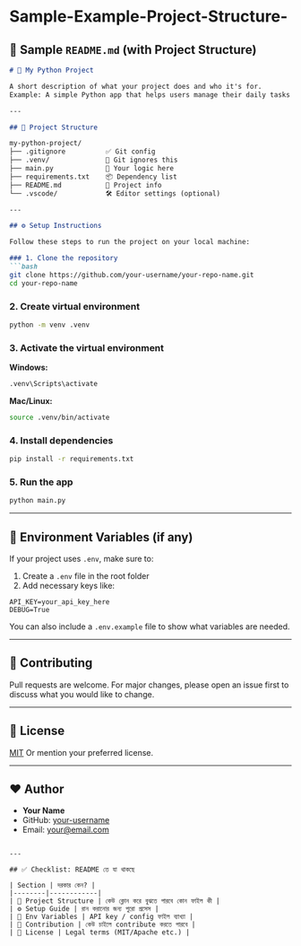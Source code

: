 # Sample-Example-Project-Structure-


## 🧾 Sample `README.md` (with Project Structure)

```markdown
# 🐍 My Python Project

A short description of what your project does and who it's for.  
Example: A simple Python app that helps users manage their daily tasks via CLI.

---

## 📁 Project Structure

my-python-project/
├── .gitignore          ✅ Git config
├── .venv/              🚫 Git ignores this
├── main.py             🧠 Your logic here
├── requirements.txt    📦 Dependency list
├── README.md           📄 Project info
└── .vscode/            🛠️ Editor settings (optional)

---

## ⚙️ Setup Instructions

Follow these steps to run the project on your local machine:

### 1. Clone the repository
```bash
git clone https://github.com/your-username/your-repo-name.git
cd your-repo-name
````

### 2. Create virtual environment

```bash
python -m venv .venv
```

### 3. Activate the virtual environment

**Windows:**

```bash
.venv\Scripts\activate
```

**Mac/Linux:**

```bash
source .venv/bin/activate
```

### 4. Install dependencies

```bash
pip install -r requirements.txt
```

### 5. Run the app

```bash
python main.py
```

---

## 🔐 Environment Variables (if any)

If your project uses `.env`, make sure to:

1. Create a `.env` file in the root folder
2. Add necessary keys like:

```
API_KEY=your_api_key_here
DEBUG=True
```

You can also include a `.env.example` file to show what variables are needed.

---

## 🤝 Contributing

Pull requests are welcome. For major changes, please open an issue first to discuss what you would like to change.

---

## 📄 License

[MIT](https://choosealicense.com/licenses/mit/)
Or mention your preferred license.

---

## ❤️ Author

* **Your Name**
* GitHub: [your-username](https://github.com/your-username)
* Email: [your@email.com](mailto:your@email.com)

```

---

## ✅ Checklist: README তে যা থাকছে

| Section | দরকার কেন? |
|--------|------------|
| 📂 Project Structure | কেউ ক্লোন করে বুঝতে পারবে কোন ফাইল কী |
| ⚙️ Setup Guide | রান করানোর জন্য পুরো প্রসেস |
| 🔐 Env Variables | API key / config ফাইল ব্যাখ্যা |
| 🤝 Contribution | কেউ চাইলে contribute করতে পারবে |
| 📄 License | Legal terms (MIT/Apache etc.) |


